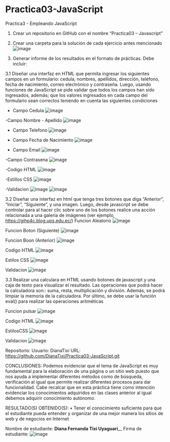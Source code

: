 # Practica03-JavaScript
Practica3 - Empleando JavaScript
1. Crear un repositorio en GitHub con el nombre “Practica03 – Javascript”

2. Crear una carpeta para la solución de cada ejercicio antes mencionado
![image](https://user-images.githubusercontent.com/52221275/81814387-56f14080-94ee-11ea-9afb-89494a2a88f5.png)

3.	Generar informe de los resultados en el formato de prácticas. Debe incluir: 

3.1	Diseñar una interfaz en HTML que permita ingresar los siguientes campos en un formulario: cedula, nombres, apellidos, dirección, teléfono, fecha de nacimiento, correo electrónico y contraseña. Luego, usando funciones de JavaScript se pide validar que todos los campos han sido ingresados, además; que los valores ingresados en cada campo del formulario sean correctos teniendo en cuenta las siguientes condiciones
- Campo Cedula 
![image](https://user-images.githubusercontent.com/52221275/81811647-974ebf80-94ea-11ea-9fab-511b4f088ad0.png)

-Campo Nombre - Apellido
![image](https://user-images.githubusercontent.com/52221275/81811709-adf51680-94ea-11ea-8a6e-ed2889fcb597.png)

- Campo Telefono
![image](https://user-images.githubusercontent.com/52221275/81811738-bc433280-94ea-11ea-9496-3c1d7299d871.png)

- Campo  Fecha de Nacimiento
![image](https://user-images.githubusercontent.com/52221275/81811803-d54be380-94ea-11ea-8299-89050f02df89.png)

- Campo  Email
![image](https://user-images.githubusercontent.com/52221275/81811856-e8f74a00-94ea-11ea-8c2f-9fa33cd367bd.png)

-Campo Contrasena
![image](https://user-images.githubusercontent.com/52221275/81812165-5efbb100-94eb-11ea-9647-7ffbde036514.png)

-Codigo HTML
![image](https://user-images.githubusercontent.com/52221275/81812194-6cb13680-94eb-11ea-9084-2b9b20220340.png)

-Estillos CSS
![image](https://user-images.githubusercontent.com/52221275/81812264-85b9e780-94eb-11ea-91bf-c9638e17de19.png)

-Validacion
![image](https://user-images.githubusercontent.com/52221275/81812400-ae41e180-94eb-11ea-9a33-50e6bca93cad.png)
![image](https://user-images.githubusercontent.com/52221275/81812434-bbf76700-94eb-11ea-92a2-21979879309b.png)

3.2	Diseñar una interfaz en html que tenga tres botones que diga “Anterior”, “Iniciar”, “Siguiente”, y una imagen. Luego, desde javascript se debe controlar para al hacer clic sobre uno de los botones realice una acción relacionada a una galería de imágenes (ver ejemplo, https://gihp4c.blog.ups.edu.ec/) 
Funcion  Aleatorio
![image](https://user-images.githubusercontent.com/52221275/81812472-cb76b000-94eb-11ea-9351-6e050547a486.png)

Funcion  Boton  (Siguiente)
![image](https://user-images.githubusercontent.com/52221275/81812472-cb76b000-94eb-11ea-9351-6e050547a486.png)

Funcion Boon (Anterior)
![image](https://user-images.githubusercontent.com/52221275/81812623-0547b680-94ec-11ea-917b-204d180bbdc0.png)

Codigo HTML
![image](https://user-images.githubusercontent.com/52221275/81812758-31633780-94ec-11ea-9bea-66162b306c12.png)

Estilos CSS
![image](https://user-images.githubusercontent.com/52221275/81812974-80a96800-94ec-11ea-9661-7f4ed04bf21a.png)

Validacion
![image](https://user-images.githubusercontent.com/52221275/81813070-9e76cd00-94ec-11ea-97f0-64aa558aa69a.png)

3.3	Realizar una calculara en HTML usando botones de javascript y una caja de texto para visualizar el resultado. Las operaciones que podrá hacer la calculadora son:: suma, resta, multiplicación y división. Además, se podrá limpiar la memoria de la calculadora. Por último, se debe usar la función eval() para realizar las operaciones aritméticas 

Funcion  pulsar 
![image](https://user-images.githubusercontent.com/52221275/81813194-c9f9b780-94ec-11ea-8a09-7ae930ec2250.png)

Codigo HTML
![image](https://user-images.githubusercontent.com/52221275/81813367-fdd4dd00-94ec-11ea-903a-535c125684fa.png)

EstilosCSS
![image](https://user-images.githubusercontent.com/52221275/81813448-12b17080-94ed-11ea-9daf-cb9a4b4b4ebd.png)

Validacion
![image](https://user-images.githubusercontent.com/52221275/81813672-6328ce00-94ed-11ea-87a8-85e08ed28911.png)

Repositorio:
Usuario: DianaTixi
URL:  https://github.com/DianaTixi/Practica03-JavaScript.git 

CONCLUSIONES: 
Podemos evidenciar que el tema de JavaScript es muy fundamental para la elaboración de una página o un sitio web puesto que nos ayuda a implementar diferentes métodos como de búsqueda, verificación al igual que permite realizar diferentes procesos para dar funcionalidad. Cabe recalcar que en esta práctica tiene como intención evidenciar los conocimientos adquiridos en las clases anterior al igual debemos adquirir conocimiento autónomo. 

RESULTADO(S) OBTENIDO(S): 
•	Tener el conocimiento suficiente para que el estudiante pueda entender y organizar de una mejor manera los sitios de web y de negocios en Internet 

Nombre de estudiante: ______Diana Fernanda Tixi Uyaguari________
Firma de estudiante: 
![image](https://user-images.githubusercontent.com/52221275/81816584-265ed600-94f1-11ea-93d1-1e2a4c4098d9.png)

